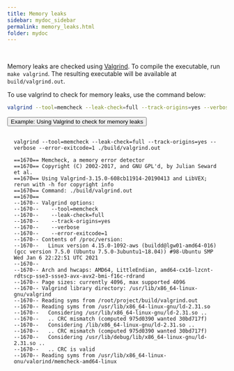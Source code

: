 ```yaml
---
title: Memory leaks
sidebar: mydoc_sidebar
permalink: memory_leaks.html
folder: mydoc
---
```


<br>

Memory leaks are checked using [Valgrind](https://valgrind.org/). To compile the executable, run `make valgrind`. The resulting executable will be available at `build/valgrind.out`.

To use valgrind to check for memory leaks, use the command below:

```sh
valgrind --tool=memcheck --leak-check=full --track-origins=yes --verbose --error-exitcode=1 ./build/valgrind.out
```

<p>
  <button class="btn btn-primary" type="button" data-toggle="collapse" data-target="#collapseValgrind" aria-expanded="false" aria-controls="collapseValgrind">
    Example: Using Valgrind to check for memory leaks
  </button>
</p>
<div class="collapse" id="collapseValgrind">
  <div class="card card-body">
    <pre><code><div style="height:500px;overflow:auto;padding:3%">valgrind --tool=memcheck --leak-check=full --track-origins=yes --verbose --error-exitcode=1 ./build/valgrind.out<br>
==1670== Memcheck, a memory error detector
==1670== Copyright (C) 2002-2017, and GNU GPL'd, by Julian Seward et al.
==1670== Using Valgrind-3.15.0-608cb11914-20190413 and LibVEX; rerun with -h for copyright info
==1670== Command: ./build/valgrind.out
==1670== 
--1670-- Valgrind options:
--1670--    --tool=memcheck
--1670--    --leak-check=full
--1670--    --track-origins=yes
--1670--    --verbose
--1670--    --error-exitcode=1
--1670-- Contents of /proc/version:
--1670--   Linux version 4.15.0-1092-aws (buildd@lgw01-amd64-016) (gcc version 7.5.0 (Ubuntu 7.5.0-3ubuntu1~18.04)) #98-Ubuntu SMP Wed Jan 6 22:22:51 UTC 2021
--1670-- 
--1670-- Arch and hwcaps: AMD64, LittleEndian, amd64-cx16-lzcnt-rdtscp-sse3-ssse3-avx-avx2-bmi-f16c-rdrand
--1670-- Page sizes: currently 4096, max supported 4096
--1670-- Valgrind library directory: /usr/lib/x86_64-linux-gnu/valgrind
--1670-- Reading syms from /root/project/build/valgrind.out
--1670-- Reading syms from /usr/lib/x86_64-linux-gnu/ld-2.31.so
--1670--   Considering /usr/lib/x86_64-linux-gnu/ld-2.31.so ..
--1670--   .. CRC mismatch (computed 975d0390 wanted 30bd717f)
--1670--   Considering /lib/x86_64-linux-gnu/ld-2.31.so ..
--1670--   .. CRC mismatch (computed 975d0390 wanted 30bd717f)
--1670--   Considering /usr/lib/debug/lib/x86_64-linux-gnu/ld-2.31.so ..
--1670--   .. CRC is valid
--1670-- Reading syms from /usr/lib/x86_64-linux-gnu/valgrind/memcheck-amd64-linux
--1670--    object doesn't have a symbol table
--1670--    object doesn't have a dynamic symbol table
--1670-- Scheduler: using generic scheduler lock implementation.
--1670-- Reading suppressions file: /usr/lib/x86_64-linux-gnu/valgrind/default.supp
==1670== embedded gdbserver: reading from /tmp/vgdb-pipe-from-vgdb-to-1670-by-???-on-f1b806dae18f
==1670== embedded gdbserver: writing to   /tmp/vgdb-pipe-to-vgdb-from-1670-by-???-on-f1b806dae18f
==1670== embedded gdbserver: shared mem   /tmp/vgdb-pipe-shared-mem-vgdb-1670-by-???-on-f1b806dae18f
==1670== 
==1670== TO CONTROL THIS PROCESS USING vgdb (which you probably
==1670== don't want to do, unless you know exactly what you're doing,
==1670== or are doing some strange experiment):
==1670==   /usr/lib/x86_64-linux-gnu/valgrind/../../bin/vgdb --pid=1670 ...command...
==1670== 
==1670== TO DEBUG THIS PROCESS USING GDB: start GDB like this
==1670==   /path/to/gdb ./build/valgrind.out
==1670== and then give GDB the following command
==1670==   target remote | /usr/lib/x86_64-linux-gnu/valgrind/../../bin/vgdb --pid=1670
==1670== --pid is optional if only one valgrind process is running
==1670== 
--1670-- REDIR: 0x4022e10 (ld-linux-x86-64.so.2:strlen) redirected to 0x580c9ce2 (???)
--1670-- REDIR: 0x4022be0 (ld-linux-x86-64.so.2:index) redirected to 0x580c9cfc (???)
--1670-- Reading syms from /usr/lib/x86_64-linux-gnu/valgrind/vgpreload_core-amd64-linux.so
--1670--    object doesn't have a symbol table
--1670-- Reading syms from /usr/lib/x86_64-linux-gnu/valgrind/vgpreload_memcheck-amd64-linux.so
--1670--    object doesn't have a symbol table
==1670== WARNING: new redirection conflicts with existing -- ignoring it
--1670--     old: 0x04022e10 (strlen              ) R-> (0000.0) 0x580c9ce2 ???
--1670--     new: 0x04022e10 (strlen              ) R-> (2007.0) 0x0483f060 strlen
--1670-- REDIR: 0x401f5f0 (ld-linux-x86-64.so.2:strcmp) redirected to 0x483ffd0 (strcmp)
--1670-- REDIR: 0x4023370 (ld-linux-x86-64.so.2:mempcpy) redirected to 0x4843a20 (mempcpy)
--1670-- Reading syms from /usr/lib/x86_64-linux-gnu/libstdc++.so.6.0.28
--1670--    object doesn't have a symbol table
--1670-- Reading syms from /usr/lib/x86_64-linux-gnu/libgcc_s.so.1
--1670--    object doesn't have a symbol table
--1670-- Reading syms from /usr/lib/x86_64-linux-gnu/libc-2.31.so
--1670--   Considering /usr/lib/x86_64-linux-gnu/libc-2.31.so ..
--1670--   .. CRC mismatch (computed 86b78530 wanted e380f01c)
--1670--   Considering /lib/x86_64-linux-gnu/libc-2.31.so ..
--1670--   .. CRC mismatch (computed 86b78530 wanted e380f01c)
--1670--   Considering /usr/lib/debug/lib/x86_64-linux-gnu/libc-2.31.so ..
--1670--   .. CRC is valid
--1670-- Reading syms from /usr/lib/x86_64-linux-gnu/libm-2.31.so
--1670--   Considering /usr/lib/x86_64-linux-gnu/libm-2.31.so ..
--1670--   .. CRC mismatch (computed fcb42c76 wanted f6c95789)
--1670--   Considering /lib/x86_64-linux-gnu/libm-2.31.so ..
--1670--   .. CRC mismatch (computed fcb42c76 wanted f6c95789)
--1670--   Considering /usr/lib/debug/lib/x86_64-linux-gnu/libm-2.31.so ..
--1670--   .. CRC is valid
--1670-- REDIR: 0x4aed600 (libc.so.6:memmove) redirected to 0x48311d0 (_vgnU_ifunc_wrapper)
--1670-- REDIR: 0x4aec900 (libc.so.6:strncpy) redirected to 0x48311d0 (_vgnU_ifunc_wrapper)
--1670-- REDIR: 0x4aed930 (libc.so.6:strcasecmp) redirected to 0x48311d0 (_vgnU_ifunc_wrapper)
--1670-- REDIR: 0x4aec220 (libc.so.6:strcat) redirected to 0x48311d0 (_vgnU_ifunc_wrapper)
--1670-- REDIR: 0x4aec960 (libc.so.6:rindex) redirected to 0x48311d0 (_vgnU_ifunc_wrapper)
--1670-- REDIR: 0x4aeedd0 (libc.so.6:rawmemchr) redirected to 0x48311d0 (_vgnU_ifunc_wrapper)
--1670-- REDIR: 0x4b09e60 (libc.so.6:wmemchr) redirected to 0x48311d0 (_vgnU_ifunc_wrapper)
--1670-- REDIR: 0x4b099a0 (libc.so.6:wcscmp) redirected to 0x48311d0 (_vgnU_ifunc_wrapper)
--1670-- REDIR: 0x4aed760 (libc.so.6:mempcpy) redirected to 0x48311d0 (_vgnU_ifunc_wrapper)
--1670-- REDIR: 0x4aed590 (libc.so.6:bcmp) redirected to 0x48311d0 (_vgnU_ifunc_wrapper)
--1670-- REDIR: 0x4aec890 (libc.so.6:strncmp) redirected to 0x48311d0 (_vgnU_ifunc_wrapper)
--1670-- REDIR: 0x4aec2d0 (libc.so.6:strcmp) redirected to 0x48311d0 (_vgnU_ifunc_wrapper)
--1670-- REDIR: 0x4aed6c0 (libc.so.6:memset) redirected to 0x48311d0 (_vgnU_ifunc_wrapper)
--1670-- REDIR: 0x4b09960 (libc.so.6:wcschr) redirected to 0x48311d0 (_vgnU_ifunc_wrapper)
--1670-- REDIR: 0x4aec7f0 (libc.so.6:strnlen) redirected to 0x48311d0 (_vgnU_ifunc_wrapper)
--1670-- REDIR: 0x4aec3b0 (libc.so.6:strcspn) redirected to 0x48311d0 (_vgnU_ifunc_wrapper)
--1670-- REDIR: 0x4aed980 (libc.so.6:strncasecmp) redirected to 0x48311d0 (_vgnU_ifunc_wrapper)
--1670-- REDIR: 0x4aec350 (libc.so.6:strcpy) redirected to 0x48311d0 (_vgnU_ifunc_wrapper)
--1670-- REDIR: 0x4aedad0 (libc.so.6:memcpy@@GLIBC_2.14) redirected to 0x48311d0 (_vgnU_ifunc_wrapper)
--1670-- REDIR: 0x4b0b0d0 (libc.so.6:wcsnlen) redirected to 0x48311d0 (_vgnU_ifunc_wrapper)
--1670-- REDIR: 0x4b099e0 (libc.so.6:wcscpy) redirected to 0x48311d0 (_vgnU_ifunc_wrapper)
--1670-- REDIR: 0x4aec9a0 (libc.so.6:strpbrk) redirected to 0x48311d0 (_vgnU_ifunc_wrapper)
--1670-- REDIR: 0x4aec280 (libc.so.6:index) redirected to 0x48311d0 (_vgnU_ifunc_wrapper)
--1670-- REDIR: 0x4aec7b0 (libc.so.6:strlen) redirected to 0x48311d0 (_vgnU_ifunc_wrapper)
--1670-- REDIR: 0x4af5d20 (libc.so.6:memrchr) redirected to 0x48311d0 (_vgnU_ifunc_wrapper)
--1670-- REDIR: 0x4aed9d0 (libc.so.6:strcasecmp_l) redirected to 0x48311d0 (_vgnU_ifunc_wrapper)
--1670-- REDIR: 0x4aed550 (libc.so.6:memchr) redirected to 0x48311d0 (_vgnU_ifunc_wrapper)
--1670-- REDIR: 0x4b09ab0 (libc.so.6:wcslen) redirected to 0x48311d0 (_vgnU_ifunc_wrapper)
--1670-- REDIR: 0x4aecc60 (libc.so.6:strspn) redirected to 0x48311d0 (_vgnU_ifunc_wrapper)
--1670-- REDIR: 0x4aed8d0 (libc.so.6:stpncpy) redirected to 0x48311d0 (_vgnU_ifunc_wrapper)
--1670-- REDIR: 0x4aed870 (libc.so.6:stpcpy) redirected to 0x48311d0 (_vgnU_ifunc_wrapper)
--1670-- REDIR: 0x4aeee10 (libc.so.6:strchrnul) redirected to 0x48311d0 (_vgnU_ifunc_wrapper)
--1670-- REDIR: 0x4aeda20 (libc.so.6:strncasecmp_l) redirected to 0x48311d0 (_vgnU_ifunc_wrapper)
--1670-- REDIR: 0x4bd5490 (libc.so.6:__strrchr_avx2) redirected to 0x483ea10 (rindex)
--1670-- REDIR: 0x4ae7260 (libc.so.6:malloc) redirected to 0x483b780 (malloc)
--1670-- REDIR: 0x48f8c10 (libstdc++.so.6:operator new(unsigned long)) redirected to 0x483bdf0 (operator new(unsigned long))
--1670-- REDIR: 0x4bd8670 (libc.so.6:__memcpy_avx_unaligned_erms) redirected to 0x48429f0 (memmove)
--1670-- REDIR: 0x48f6e60 (libstdc++.so.6:operator delete(void*)) redirected to 0x483cf50 (operator delete(void*))
--1670-- REDIR: 0x4ae7850 (libc.so.6:free) redirected to 0x483c9d0 (free)
==1670== 
==1670== HEAP SUMMARY:
==1670==     in use at exit: 0 bytes in 0 blocks
==1670==   total heap usage: 390 allocs, 390 frees, 81,472 bytes allocated
==1670== 
==1670== All heap blocks were freed -- no leaks are possible
==1670== 
==1670== ERROR SUMMARY: 0 errors from 0 contexts (suppressed: 0 from 0)</div></code></pre>
  </div>
</div>